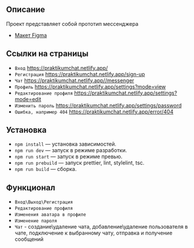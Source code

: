 ## Описание
Проект представляет собой прототип мессенджера

* [Макет Figma](https://www.figma.com/design/nhISu874piBLd0EJgbYMah/Praktikum-chat?node-id=0-1&t=g9Lfpw830gts4XWP-1)

## Ссылки на страницы
- `Вход` https://praktikumchat.netlify.app/
- `Регистрация` https://praktikumchat.netlify.app/sign-up
- `Чат` https://praktikumchat.netlify.app//messenger
- `Профиль` https://praktikumchat.netlify.app/settings?mode=view
- `Редактирование профиля` https://praktikumchat.netlify.app/settings?mode=edit
- `Изменить пароль` https://praktikumchat.netlify.app/settings/password
- `Ошибка, например 404` https://praktikumchat.netlify.app/error/404

## Установка
- `npm install` — установка зависимостей.
- `npm run dev` — запуск в режиме разработки.
- `npm run start` — запуск в режиме превью.
- `npm run prebuild` — запуск prettier, lint, stylelint, tsc.
- `npm run build` — сборка.

## Функционал
- `Вход\Выход\Регистрация` 
- `Редактирование профиля`
- `Изменения аватара в профиле`
- `Изменение пароля`
- `Чат` - создание\удаление чата, добавление\удаление пользователя в чате, подключение к выбранному чату, отправка и получение сообщений

